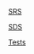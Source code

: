 [SRS](https://github.com/LubluLabi/process-thread_mngr-TRiTPO_2-/tree/main/SRS)

[SDS](https://github.com/LubluLabi/process-thread_mngr-TRiTPO_2-/tree/main/SDS)

[Tests](https://github.com/LubluLabi/process-thread_mngr-TRiTPO_2-/tree/main/Tests)

